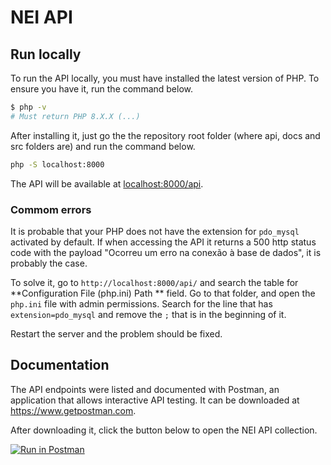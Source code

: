 # NEI API



## Run locally 

To run the API locally, you must have installed the latest version of PHP. To ensure you have it, run the command below.

```bash
$ php -v
# Must return PHP 8.X.X (...)
```

After installing it, just go the the repository root folder (where api, docs and src folders are) and run the command below.

```bash
php -S localhost:8000
```

The API will be available at [localhost:8000/api](http://localhost:8000/api).



### Commom errors

It is probable that your PHP does not have the extension for `pdo_mysql` activated by default. If when accessing the API it returns a 500 http status code with the payload "Ocorreu um erro na conexão à base de dados", it is probably the case.

To solve it, go to `http://localhost:8000/api/` and search the table for **Configuration File (php.ini) Path ** field. Go to that folder, and open the `php.ini` file with admin permissions. Search for the line that has `extension=pdo_mysql` and remove the `;` that is in the beginning of it.

Restart the server and the problem should be fixed.



## Documentation

The API endpoints were listed and documented with Postman, an application that allows interactive API testing. It can be downloaded at https://www.getpostman.com.

After downloading it, click the button below to open the NEI API collection.

[![Run in Postman](https://run.pstmn.io/button.svg)](https://app.getpostman.com/run-collection/7af49970eb4e5516c575)

